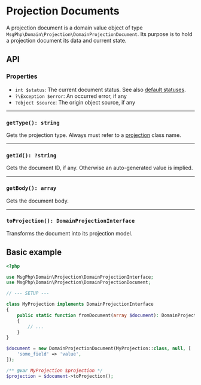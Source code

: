 # Projection Documents

A projection document is a domain value object of type `MsgPhp\Domain\Projection\DomainProjectionDocument`. Its purpose
is to hold a projection document its data and current state.

## API

### Properties

- `int $status`: The current document status. See also [default statuses][api-statuses].
- `?\Exception $error`: An occurred error, if any
- `?object $source`: The origin object source, if any

---

### `getType(): string`

Gets the projection type. Always must refer to a [projection](models.md) class name.

---

### `getId(): ?string`

Gets the document ID, if any. Otherwise an auto-generated value is implied.

---

### `getBody(): array`

Gets the document body.

---

### `toProjection(): DomainProjectionInterface`

Transforms the document into its projection model.

## Basic example

```php
<?php

use MsgPhp\Domain\Projection\DomainProjectionInterface;
use MsgPhp\Domain\Projection\DomainProjectionDocument;

// --- SETUP ---

class MyProjection implements DomainProjectionInterface
{
    public static function fromDocument(array $document): DomainProjectionInterface
    {
        // ...
    }
}

$document = new DomainProjectionDocument(MyProjection::class, null, [
    'some_field' => 'value',
]);

/** @var MyProjection $projection */
$projection = $document->toProjection();
```

[api-statuses]: https://msgphp.github.io/api/MsgPhp/Domain/Projection/DomainProjectionDocument.html#page-content
